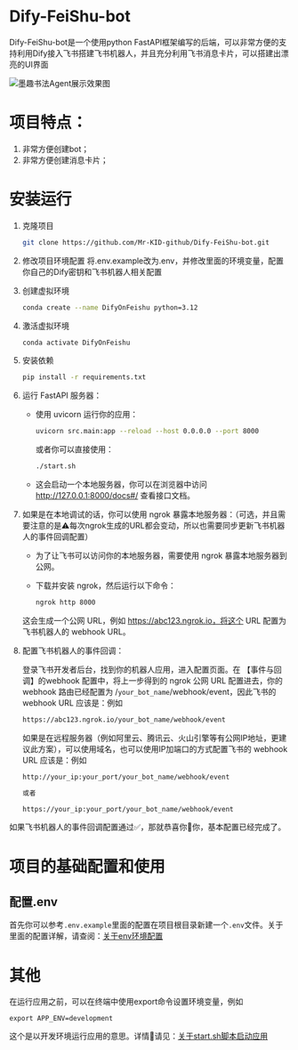 # Dify-FeiShu-bot

Dify-FeiShu-bot是一个使用python FastAPI框架编写的后端，可以非常方便的支持利用Dify接入飞书搭建飞书机器人，并且充分利用飞书消息卡片，可以搭建出漂亮的UI界面

![墨趣书法Agent展示效果图](./static/images/墨趣书法Agent展示效果图.png)

# 项目特点：
1. 非常方便创建bot；
2. 非常方便创建消息卡片；

# 安装运行
1. 克隆项目
    ```bash
    git clone https://github.com/Mr-KID-github/Dify-FeiShu-bot.git
    ```

2. 修改项目环境配置
    将.env.example改为.env，并修改里面的环境变量，配置你自己的Dify密钥和飞书机器人相关配置

3. 创建虚拟环境
    ```bash
    conda create --name DifyOnFeishu python=3.12
    ```

4. 激活虚拟环境
    ```bash
    conda activate DifyOnFeishu
    ```

5. 安装依赖
    ```bash
    pip install -r requirements.txt
    ```

6. 运行 FastAPI 服务器：
    - 使用 uvicorn 运行你的应用：

        ```bash
        uvicorn src.main:app --reload --host 0.0.0.0 --port 8000
        ```

        或者你可以直接使用：
        ```bash
        ./start.sh
        ```
    - 这会启动一个本地服务器，你可以在浏览器中访问 http://127.0.0.1:8000/docs#/ 查看接口文档。

7. 如果是在本地调试的话，你可以使用 ngrok 暴露本地服务器：（可选，并且需要注意的是⚠️每次ngrok生成的URL都会变动，所以也需要同步更新飞书机器人的事件回调配置）
    - 为了让飞书可以访问你的本地服务器，需要使用 ngrok 暴露本地服务器到公网。
    - 下载并安装 ngrok，然后运行以下命令：

        ```bash
        ngrok http 8000
        ```
    这会生成一个公网 URL，例如 https://abc123.ngrok.io，将这个 URL 配置为飞书机器人的 webhook URL。

8. 配置飞书机器人的事件回调：
    
    登录飞书开发者后台，找到你的机器人应用，进入配置页面。在 【事件与回调】的webhook 配置中，将上一步得到的 ngrok 公网 URL 配置进去，你的 webhook 路由已经配置为 /`your_bot_name`/webhook/event，因此飞书的 webhook URL 应该是：例如 
    ```bash
    https://abc123.ngrok.io/your_bot_name/webhook/event
    ```

    如果是在远程服务器（例如阿里云、腾讯云、火山引擎等有公网IP地址，更建议此方案），可以使用域名，也可以使用IP加端口的方式配置飞书的 webhook URL 应该是：例如 
    ```bash
    http://your_ip:your_port/your_bot_name/webhook/event

    或者

    https://your_ip:your_port/your_bot_name/webhook/event
    ```

如果飞书机器人的事件回调配置通过✅，那就恭喜你🎉你，基本配置已经完成了。

# 项目的基础配置和使用
## 配置.env
首先你可以参考`.env.example`里面的配置在项目根目录新建一个`.env`文件。关于里面的配置详解，请查阅：[关于env环境配置](./docs/关于env环境配置.md)







# 其他
在运行应用之前，可以在终端中使用export命令设置环境变量，例如

```shell 
export APP_ENV=development
```
这个是以开发环境运行应用的意思。详情🔎请见：[关于start.sh脚本启动应用](./docs/关于start.sh脚本启动应用.md)
